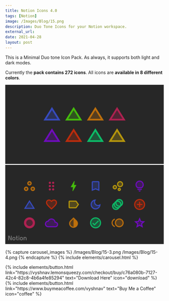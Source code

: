 ```yaml
---
title: Notion Icons 4.0
tags: [Notion]
image: /Images/Blog/15.png
description: Duo Tone Icons for your Notion workspace.
external_url: 
date: 2021-04-28
layout: post
---
```

This is a Minimal Duo tone Icon Pack. As always, it supports both light and dark modes.

Currently the **pack contains 272 icons**. All icons are **available in 8 different colors**.

![Dark Mode](/Images/Blog/15-1.png "Notion Icons 4.0 - Dark")
![Dark Mode Preview](/Images/Blog/15-2.png "Notion Icons 4.0 - Dark")

{% capture carousel_images %}
/Images/Blog/15-3.png
/Images/Blog/15-4.png
{% endcapture %}
{% include elements/carousel.html %}


<p class="text-center">
{% include elements/button.html link="https://vyshnav.lemonsqueezy.com/checkout/buy/c76a080b-7127-42c4-82c8-4b6a4fe85294" text="Download Here" icon="download" %}
{% include elements/button.html link="https://www.buymeacoffee.com/vyshnav" text="Buy Me a Coffee" icon="coffee" %}
</p>